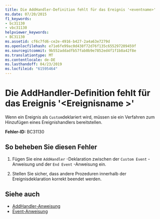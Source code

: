```yaml
---
title: Die AddHandler-Definition fehlt für das Ereignis '<eventname>'
ms.date: 07/20/2015
f1_keywords:
- bc31130
- vbc31130
helpviewer_keywords:
- BC31130
ms.assetid: cf6c7fd6-ce2e-4916-b427-2a4a63e7279d
ms.openlocfilehash: e71e6fe99ac0d438f72d76f135c655297209459f
ms.sourcegitcommit: 9b552addadfb57fab0b9e7852ed4f1f1b8a42f8e
ms.translationtype: MT
ms.contentlocale: de-DE
ms.lasthandoff: 04/23/2019
ms.locfileid: "61595464"
---
```

# <a name="addhandler-definition-missing-for-event-eventname"></a>Die AddHandler-Definition fehlt für das Ereignis '\<Ereignisname >'
Wenn ein Ereignis als `Custom`deklariert wird, müssen sie ein Verfahren zum Hinzufügen eines Ereignishandlers bereitstellen.  
  
 **Fehler-ID:** BC31130  
  
## <a name="to-correct-this-error"></a>So beheben Sie diesen Fehler  
  
1. Fügen Sie eine `AddHandler` -Deklaration zwischen der `Custom Event` -Anweisung und der `End Event` -Anweisung ein.  
  
2. Stellen Sie sicher, dass andere Prozeduren innerhalb der Ereignisdeklaration korrekt beendet werden.  
  
## <a name="see-also"></a>Siehe auch

- [AddHandler-Anweisung](../../visual-basic/language-reference/statements/addhandler-statement.md)
- [Event-Anweisung](../../visual-basic/language-reference/statements/event-statement.md)

